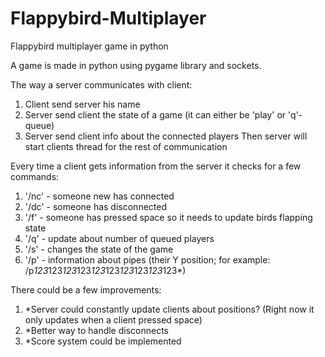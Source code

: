 # Flappybird-Multiplayer
Flappybird multiplayer game in python

A game is made in python using pygame library and sockets.

The way a server communicates with client:
1. Client send server his name
2. Server send client the state of a game (it can either be 'play' or 'q'-queue)
3. Server send client info about the connected players
Then server will start clients thread for the rest of communication


Every time a client gets information from the server it checks for a few commands:
1. '/nc' - someone new has connected
2. '/dc' - someone has disconnected
3. '/f' - someone has pressed space so it needs to update birds flapping state
4. '/q' - update about number of queued players
5. '/s' - changes the state of the game
6. '/p' - information about pipes (their Y position; for example: /p*123*123*123*123*123*123*123*123*123*123*)


There could be a few improvements:
1. *Server could constantly update clients about positions? (Right now it only updates when a client pressed space)
2. *Better way to handle disconnects
3. *Score system could be implemented

